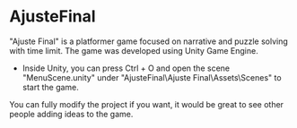 # AjusteFinal
"Ajuste Final" is a platformer game focused on narrative and puzzle solving with time limit. The game was developed using Unity Game Engine.

- Inside Unity, you can press Ctrl + O and open the scene "MenuScene.unity" under "AjusteFinal\Ajuste Final\Assets\Scenes" to start the game.

You can fully modify the project if you want, it would be great to see other people adding ideas to the game.
